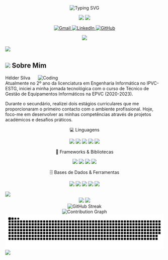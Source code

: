 <div align="center">

<!-- Header com animação -->
<img src="https://readme-typing-svg.herokuapp.com?font=Fira+Code&size=35&duration=3000&pause=1000&color=6366F1&center=true&vCenter=true&multiline=true&width=600&height=100&lines=Ol%C3%A1+%F0%9F%91%8B%2C+eu+sou+o;H%C3%A9lder+Silva" alt="Typing SVG" />

<p>
  <img src="https://img.shields.io/badge/Backend_Developer-Em_Crescimento-6366F1?style=for-the-badge&logo=code&logoColor=white" />
  <img src="https://img.shields.io/badge/Estudante-Engenharia_Informática-10B981?style=for-the-badge&logo=graduation-cap&logoColor=white" />
</p>

<p>
  <a href="mailto:helderfsilva2005@gmail.com">
    <img src="https://img.shields.io/badge/Gmail-EA4335?style=for-the-badge&logo=gmail&logoColor=white" alt="Gmail"/>
  </a>
  <a href="https://linkedin.com/in/heldersilva28">
    <img src="https://img.shields.io/badge/LinkedIn-0A66C2?style=for-the-badge&logo=linkedin&logoColor=white" alt="LinkedIn"/>
  </a>
  <a href="https://github.com/heldersilva28">
    <img src="https://img.shields.io/badge/GitHub-181717?style=for-the-badge&logo=github&logoColor=white" alt="GitHub"/>
  </a>
</p>

<img src="https://img.shields.io/badge/🇵🇹_Portugal-Vila_do_Conde-FF6B6B?style=for-the-badge" />

</div>

<br/>

<!-- Linha divisória animada -->
<img src="https://user-images.githubusercontent.com/73097560/115834477-dbab4500-a447-11eb-908a-139a6edaec5c.gif">

## <img src="https://media.giphy.com/media/hvRJCLFzcasrR4ia7z/giphy.gif" width="30px"/> Sobre Mim

<img align="right" alt="Coding" width="400" src="https://media.giphy.com/media/SWoSkN6DxTszqIKEqv/giphy.gif">


Hélder Silva
Atualmente no 2º ano da licenciatura em Engenharia Informática no IPVC-ESTG, iniciei a minha jornada tecnológica com o curso de Técnico de Gestão de Equipamentos Informáticos na EPVC (2020-2023).

Durante o secundário, realizei dois estágios curriculares que me proporcionaram o primeiro contacto com o ambiente profissional. Hoje, foco-me em desenvolver as minhas competências através de projetos académicos e desafios práticos.
<br clear="both">
<div align="center">
💻 Linguagens
<p> <img src="https://img.shields.io/badge/Java-ED8B00?style=for-the-badge&logo=openjdk&logoColor=white" /> <img src="https://img.shields.io/badge/C%23-239120?style=for-the-badge&logo=c-sharp&logoColor=white" /> <img src="https://img.shields.io/badge/JavaScript-F7DF1E?style=for-the-badge&logo=javascript&logoColor=black" /> <img src="https://img.shields.io/badge/HTML5-E34F26?style=for-the-badge&logo=html5&logoColor=white" /> <img src="https://img.shields.io/badge/CSS3-1572B6?style=for-the-badge&logo=css3&logoColor=white" /> </p>
🚀 Frameworks & Bibliotecas
<p> <img src="https://img.shields.io/badge/Spring_Boot-6DB33F?style=for-the-badge&logo=spring-boot&logoColor=white" /> <img src="https://img.shields.io/badge/Blazor-512BD4?style=for-the-badge&logo=blazor&logoColor=white" /> <img src="https://img.shields.io/badge/JavaFX-ED8B00?style=for-the-badge&logo=java&logoColor=white" /> <img src="https://img.shields.io/badge/Bootstrap-7952B3?style=for-the-badge&logo=bootstrap&logoColor=white" /> </p>
🗄️ Bases de Dados & Ferramentas
<p> <img src="https://img.shields.io/badge/PostgreSQL-336791?style=for-the-badge&logo=postgresql&logoColor=white" /> <img src="https://img.shields.io/badge/Hibernate-59666C?style=for-the-badge&logo=hibernate&logoColor=white" /> <img src="https://img.shields.io/badge/Git-F05032?style=for-the-badge&logo=git&logoColor=white" /> <img src="https://img.shields.io/badge/Maven-C71A36?style=for-the-badge&logo=apache-maven&logoColor=white" /> <img src="https://img.shields.io/badge/JWT-000000?style=for-the-badge&logo=json-web-tokens&logoColor=white" /> </p> </div> <img src="https://user-images.githubusercontent.com/73097560/115834477-dbab4500-a447-11eb-908a-139a6edaec5c.gif">
<div align="center"> <img height="180em" src="https://github-readme-stats.vercel.app/api?username=heldersilva28&show_icons=true&theme=tokyonight&include_all_commits=true&count_private=true"/> <img height="180em" src="https://github-readme-stats.vercel.app/api/top-langs/?username=heldersilva28&layout=compact&langs_count=8&theme=tokyonight"/> </div> <div align="center"> <img src="https://github-readme-streak-stats.herokuapp.com/?user=heldersilva28&theme=tokyonight" alt="GitHub Streak" /> </div>
<div align="center"> <img src="https://github-readme-activity-graph.vercel.app/graph?username=heldersilva28&theme=tokyo-night&hide_border=true&area=true" alt="Contribution Graph" /> </div>
<div align="center"> <img src="https://raw.githubusercontent.com/platane/platane/output/github-contribution-grid-snake-dark.svg" alt="Snake Animation" /> </div> <img src="https://user-images.githubusercontent.com/73097560/115834477-dbab4500-a447-11eb-908a-139a6edaec5c.gif">
